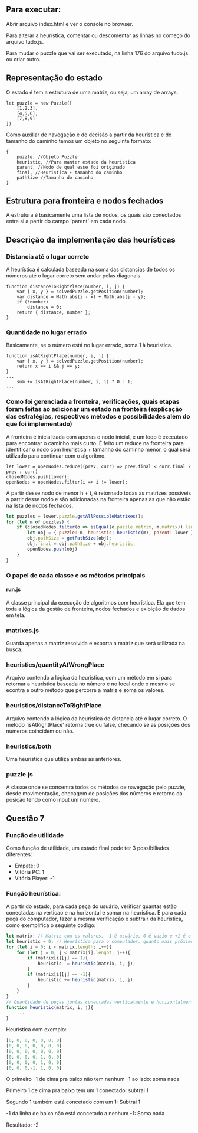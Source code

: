 ## Para executar:

Abrir arquivo index.html e ver o console no browser.

Para alterar a heurística, comentar ou descomentar as linhas no começo do arquivo tudo.js.

Para mudar o puzzle que vai ser executado, na linha 176 do arquivo tudo.js ou criar outro.



## Representação do estado

O estado é tem a estrutura de uma matriz, ou seja, um array de arrays:

```
let puzzle = new Puzzle([
    [1,2,3],
    [4,5,6],
    [7,8,9]
])
```
Como auxiliar de navegação e de decisão a partir da heurística e do tamanho do caminho temos um objeto no seguinte formato:

```
{ 
    puzzle, //Objeto Puzzle
    heuristic, //Para manter estado da heuristica
    parent, //Nodo de qual esse foi originado
    final, //Heuristica + tamanho do caminho
    pathSize //Tamanho do caminho
}
```

## Estrutura para fronteira e nodos fechados

A estrutura é basicamente uma lista de nodos, os quais são conectados entre si a partir do campo 'parent' em cada nodo.

## Descrição da implementação das heurísticas

### Distancia até o lugar correto

A heurística é calculada baseada na soma das distancias de todos os números até o lugar correto sem andar pelas diagonais.

```
function distanceToRightPlace(number, i, j) {
	var { x, y } = solvedPuzzle.getPosition(number);
    var distance = Math.abs(i - x) + Math.abs(j - y);
    if (!number)
        distance = 0;
	return { distance, number };
}
```

### Quantidade no lugar errado

Basicamente, se o número está no lugar errado, soma 1 à heuristica.

```
function isAtRightPlace(number, i, j) {
	var { x, y } = solvedPuzzle.getPosition(number);
	return x == i && j == y;
}
...
    sum += isAtRightPlace(number, i, j) ? 0 : 1;
...
```
### Como foi gerenciada a fronteira, verificações, quais etapas foram feitas ao adicionar um estado na fronteira (explicação das estratégias, respectivos métodos e possibilidades além do que foi implementado)

A fronteira é inicializada com apenas o nodo inicial, e um loop é executado para encontrar o caminho mais curto. É feito um reduce na fronteira para identificar o nodo com heuristica + tamanho do caminho menor, o qual será utilizado para continuar com o algorítmo.
```
let lower = openNodes.reduce((prev, curr) => prev.final < curr.final ? prev : curr)
closedNodes.push(lower);
openNodes = openNodes.filter(i => i != lower);
```
A partir desse nodo de menor h + t, é retornado todas as matrizes possiveis a partir desse nodo e são adicionadas na fronteira apenas as que não estão na lista de nodos fechados.
```javascript
let puzzles = lower.puzzle.getAllPossibleMatrixes();
for (let m of puzzles) {
    if (closedNodes.filter(o => isEqual(o.puzzle.matrix, m.matrix)).length == 0) {
        let obj = { puzzle: m, heuristic: heuristic(m), parent: lower };
        obj.pathSize = getPathSize(obj);
        obj.final = obj.pathSize + obj.heuristic;
        openNodes.push(obj)
    }
}
```

### O papel de cada classe e os métodos principais

#### run.js 

A classe principal da execução de algoritmos com heurística. Ela que tem toda a lógica da gestão de fronteira, nodos fechados e exibição de dados em tela.

### matrixes.js

Guarda apenas a matriz resolvida e exporta a matriz que será utilizada na busca.

### heuristics/quantityAtWrongPlace

Arquivo contendo a lógica da heurística, com um método em si para retornar a heurística baseada no número e no local onde o mesmo se econtra e outro método que percorre a matriz e soma os valores.

### heuristics/distanceToRightPlace

Arquivo contendo a lógica da heurística de distancia até o lugar correto. O método 'isAtRightPlace' retorna true ou false, checando se as posições dos números coincidem ou não.

### heuristics/both

Uma heurística que utiliza ambas as anteriores.

### puzzle.js

A classe onde se concentra todos os métodos de navegação pelo puzzle, desde movimentação, checagem de posições dos números e retorno da posição tendo como input um número.

## Questão 7

### Função de utilidade

Como função de utilidade, um estado final pode ter 3 possibiliades diferentes:

* Empate: 0
* Vitória PC: 1
* Vitória Player: -1

### Função heurística: 

A partir do estado, para cada peça do usuário, verificar quantas estão conectadas na verticao e na horizontal e somar na heurística. E para cada peça do computador, fazer a mesma verificação e subtrair da heurística, como exemplifica o seguinte codigo: 

```javascript
let matrix; // Matriz com os valores, -1 é usuário, 0 é vazio e +1 é o computador.
let heuristic = 0; // Heurística para o computador, quanto mais próximo de 0 melhor para o pc
for (let i = 0; i < matrix.length; i++){
    for (let j = 0; j < matrix[i].lenght; j++){
        if (matrix[i][j] == 1){
            heuristic -= heuristic(matrix, i, j);
        }
        if (matrix[i][j] == -1){
            heuristic += heuristic(matrix, i, j);
        }
    }
}
// Quantidade de peças juntas conectadas verticalmente e horizontalmente
function heuristic(matrix, i, j){
    ...
}
```
Heurística com exemplo:
```javascript
[0, 0, 0, 0, 0, 0, 0]
[0, 0, 0, 0, 0, 0, 0]
[0, 0, 0, 0, 0, 0, 0]
[0, 0, 0, 0,-1, 0, 0]
[0, 0, 0, 0, 1, 0, 0]
[0, 0, 0,-1, 1, 0, 0]

```

O primeiro -1 de cima pra baixo não tem nenhum -1 ao lado: soma nada

Primeiro 1 de cima pra baixo tem um 1 conectado: subtrai 1

Segundo 1 também está concetado com um 1: Subtrai 1

-1 da linha de baixo não está concetado a nenhum -1: Soma nada

Resultado: -2





